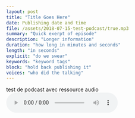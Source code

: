 ```yaml
---
layout: post
title: "Title Goes Here"
date: Publishing date and time
file: /assets/2018-07-15-test-podcast/true.mp3
summary: "Quick exerpt of episode"
description: "Longer information"
duration: "how long in minutes and seconds" 
length: "in seconds"
explicit: "do we swear" 
keywords: "keyword tags"
block: "hold back publishing it" 
voices: "who did the talking"
---
```

test de podcast avec ressource audio
<audio controls>
  <source src="/assets/2018-07-15-test-podcast/true.mp3" type="audio/mpeg"/>
Your browser does not support the audio element.
</audio>
